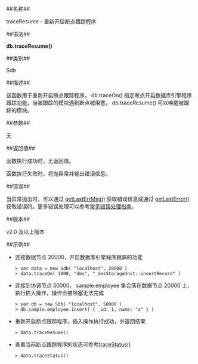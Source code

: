 ##名称##

traceResume - 重新开启断点跟踪程序

##语法##

**db.traceResume()**

##类别##

Sdb

##描述##

该函数用于重新开启断点跟踪程序。 db.traceOn() 指定断点开启数据库引擎程序跟踪功能，当被跟踪的模块遇到断点被阻塞， db.traceResume() 可以唤醒被跟踪的模块。

##参数##

无

##返回值##

函数执行成功时，无返回值。

函数执行失败时，将抛异常并输出错误信息。

##错误##

当异常抛出时，可以通过 [getLastErrMsg()][getLastErrMsg] 获取错误信息或通过 [getLastError()][getLastError] 获取错误码。更多错误处理可以参考[常见错误处理指南][error_guide]。

##版本##

v2.0 及以上版本

##示例##

* 连接数据节点 20000，开启数据库引擎程序跟踪的功能

	```lang-javascript
	> var data = new Sdb( "localhost", 20000 )
	> data.traceOn( 1000, "dms", "_dmsStorageUnit::insertRecord" )
	```

* 连接到协调节点 50000， sample.employee 集合落在数据节点 20000 上，执行插入操作，操作会被阻塞无法完成
  
	```lang-javascript
	> var db = new Sdb( "localhost", 50000 )
	> db.sample.employee.insert( { _id: 1, name: "a" } )
	```

* 重新开启断点跟踪程序，插入操作执行成功，并返回结果

	```lang-javascript
	> data.traceResume()
	```

* 查看当前断点跟踪程序的状态可参考[traceStatus()](manual/Manual/Sequoiadb_Command/Sdb/traceStatus.md)

	```lang-javascript
	> data.traceStatus()
	```

[^_^]:
     本文使用的所有引用及链接

[list_info]:manual/Manual/List/list.md
[getLastErrMsg]:manual/Manual/Sequoiadb_Command/Global/getLastErrMsg.md
[getLastError]:manual/Manual/Sequoiadb_Command/Global/getLastError.md
[error_guide]:manual/FAQ/faq_sdb.md